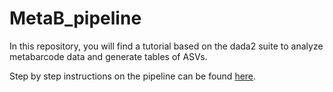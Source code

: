 # MetaB_pipeline

In this repository, you will find a tutorial based on the dada2 suite to analyze metabarcode data and generate tables of ASVs.

Step by step instructions on the pipeline can be found [here](https://benalric.github.io/MetaB_pipeline/).
